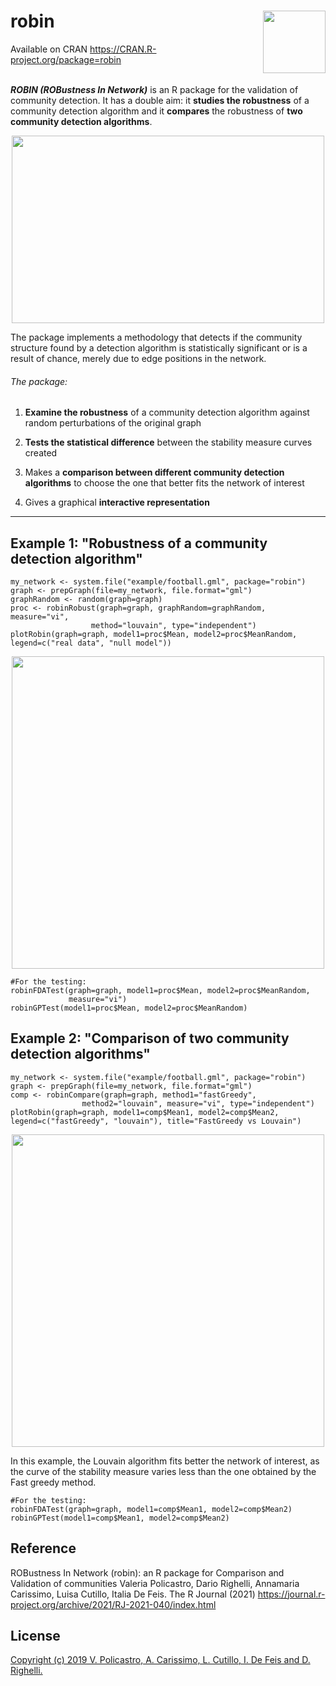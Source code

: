 # robin <img align= "right" src="https://github.com/ValeriaPolicastro/Paper-Robin/blob/master/images/Logo2.png" width="100" height="100" /> 
 Available on CRAN https://CRAN.R-project.org/package=robin
<br/><br>

**_ROBIN (ROBustness In Network)_** is an R package for the validation of community detection. It has a double aim: it **studies the robustness** of a community detection algorithm and it **compares** the robustness of **two community detection algorithms**. 

<p align="center">
  <img src="https://github.com/ValeriaPolicastro/Paper-Robin/blob/master/images/Schermata%20del%202019-09-23%2012-50-52.png" width="500" height="300" />
</p>


The package implements a methodology that detects if the community structure 
found by a detection algorithm is statistically significant or is a result 
of chance, merely due to edge positions in the network.

###### The package: 

1) **Examine the robustness** of a community detection algorithm against random perturbations of the original graph

2) **Tests the statistical difference** between the stability measure curves created

3) Makes a **comparison between different community detection algorithms** to choose the one that better fits the network of interest

4) Gives a graphical **interactive representation** 

---------------

## Example 1:   "Robustness of a community detection algorithm"
```{r}
my_network <- system.file("example/football.gml", package="robin")
graph <- prepGraph(file=my_network, file.format="gml")
graphRandom <- random(graph=graph)
proc <- robinRobust(graph=graph, graphRandom=graphRandom, measure="vi", 
                  method="louvain", type="independent")               
plotRobin(graph=graph, model1=proc$Mean, model2=proc$MeanRandom, 
legend=c("real data", "null model"))
```
<p align="center">
<img src="https://github.com/ValeriaPolicastro/Paper-Robin/blob/master/images/PlotRobin.png" width="500" height="500" />
</p>

```{r}
#For the testing:
robinFDATest(graph=graph, model1=proc$Mean, model2=proc$MeanRandom, 
             measure="vi")
robinGPTest(model1=proc$Mean, model2=proc$MeanRandom)
```

## Example 2:   "Comparison of two community detection algorithms"
```{r}
my_network <- system.file("example/football.gml", package="robin")
graph <- prepGraph(file=my_network, file.format="gml")
comp <- robinCompare(graph=graph, method1="fastGreedy",
                method2="louvain", measure="vi", type="independent")                
plotRobin(graph=graph, model1=comp$Mean1, model2=comp$Mean2,
legend=c("fastGreedy", "louvain"), title="FastGreedy vs Louvain")
```
<p align="center">
<img src="https://github.com/ValeriaPolicastro/Paper-Robin/blob/master/images/PlotCompare.png" width="500" height="500"/>
</p>
In this example, the Louvain algorithm fits better the network of interest, as the curve of the stability measure varies less than the one obtained by the Fast greedy method.

```{r}
#For the testing:
robinFDATest(graph=graph, model1=comp$Mean1, model2=comp$Mean2)
robinGPTest(model1=comp$Mean1, model2=comp$Mean2)
```
## Reference
ROBustness In Network (robin): an R package for Comparison and Validation of communities Valeria Policastro, Dario Righelli, Annamaria Carissimo, Luisa Cutillo, Italia De Feis. The R Journal (2021) https://journal.r-project.org/archive/2021/RJ-2021-040/index.html

## License
[Copyright (c) 2019 V. Policastro,  A. Carissimo, L. Cutillo, I. De Feis and D. Righelli.](https://github.com/ValeriaPolicastro/robin/blob/master/LICENSE)

